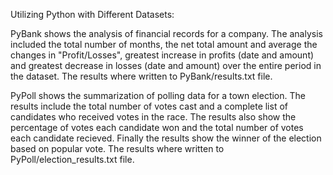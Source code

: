 Utilizing Python with Different Datasets:

PyBank shows the analysis of financial records for a company.  The analysis included the total number of months, the net total amount and average the changes in "Profit/Losses", greatest increase in profits (date and amount) and greatest decrease in losses (date and amount) over the entire period in the dataset.  The results where written to PyBank/results.txt file.

PyPoll shows the summarization of polling data for a town election.  The results include the total number of votes cast and a complete list of candidates who received votes in the race. The results also show the percentage of votes each candidate won and the total number of votes each candidate recieved.  Finally the results show the winner of the election based on popular vote. The results where written to PyPoll/election_results.txt file.
